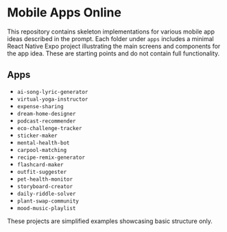 # Mobile Apps Online

This repository contains skeleton implementations for various mobile app ideas described in the prompt. Each folder under `apps` includes a minimal React Native Expo project illustrating the main screens and components for the app idea. These are starting points and do not contain full functionality.

## Apps
- `ai-song-lyric-generator`
- `virtual-yoga-instructor`
- `expense-sharing`
- `dream-home-designer`
- `podcast-recommender`
- `eco-challenge-tracker`
- `sticker-maker`
- `mental-health-bot`
- `carpool-matching`
- `recipe-remix-generator`
- `flashcard-maker`
- `outfit-suggester`
- `pet-health-monitor`
- `storyboard-creator`
- `daily-riddle-solver`
- `plant-swap-community`
- `mood-music-playlist`

These projects are simplified examples showcasing basic structure only.

